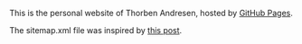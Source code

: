 This is the personal website of Thorben Andresen, hosted by [GitHub Pages](http://pages.github.com). 

The sitemap.xml file was inspired by [this post](http://jethrokuan.github.io/2013/12/20/SEO-with-Jekyll.html).
